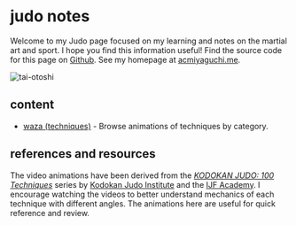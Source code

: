 # judo notes

Welcome to my Judo page focused on my learning and notes on the martial art and sport.
I hope you find this information useful!
Find the source code for this page on [Github].
See my homepage at [acmiyaguchi.me].

![tai-otoshi](tai-otoshi.gif)

[github]: https://github.com/acmiyaguchi/judo/tree/main
[acmiyaguchi.me]: https://acmiyaguchi.me

## content

- [waza (techniques)](./waza) - Browse animations of techniques by category.

## references and resources

The video animations have been derived from the [_KODOKAN JUDO: 100 Techniques_][100-techniques] series by [Kodokan Judo Institute] and the [IJF Academy].
I encourage watching the videos to better understand mechanics of each technique with different angles.
The animations here are useful for quick reference and review.

[100-techniques]: https://www.youtube.com/watch?v=_GxcFx8LZRk&list=PLtz539PTepc16H2iu5F3Q3D7_He1EYlIQ
[Kodokan Judo Institute]: http://kodokanjudoinstitute.org/en/
[IJF Academy]: https://academy.ijf.org/
